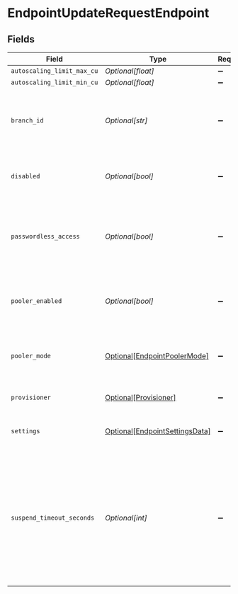 # EndpointUpdateRequestEndpoint


## Fields

| Field                                                                                                                                                                                      | Type                                                                                                                                                                                       | Required                                                                                                                                                                                   | Description                                                                                                                                                                                |
| ------------------------------------------------------------------------------------------------------------------------------------------------------------------------------------------ | ------------------------------------------------------------------------------------------------------------------------------------------------------------------------------------------ | ------------------------------------------------------------------------------------------------------------------------------------------------------------------------------------------ | ------------------------------------------------------------------------------------------------------------------------------------------------------------------------------------------ |
| `autoscaling_limit_max_cu`                                                                                                                                                                 | *Optional[float]*                                                                                                                                                                          | :heavy_minus_sign:                                                                                                                                                                         | N/A                                                                                                                                                                                        |
| `autoscaling_limit_min_cu`                                                                                                                                                                 | *Optional[float]*                                                                                                                                                                          | :heavy_minus_sign:                                                                                                                                                                         | N/A                                                                                                                                                                                        |
| `branch_id`                                                                                                                                                                                | *Optional[str]*                                                                                                                                                                            | :heavy_minus_sign:                                                                                                                                                                         | The destination branch ID. The destination branch must not have an exsiting read-write endpoint.<br/>                                                                                      |
| `disabled`                                                                                                                                                                                 | *Optional[bool]*                                                                                                                                                                           | :heavy_minus_sign:                                                                                                                                                                         | Whether to restrict connections to the compute endpoint<br/>                                                                                                                               |
| `passwordless_access`                                                                                                                                                                      | *Optional[bool]*                                                                                                                                                                           | :heavy_minus_sign:                                                                                                                                                                         | NOT YET IMPLEMENTED. Whether to permit passwordless access to the compute endpoint.<br/>                                                                                                   |
| `pooler_enabled`                                                                                                                                                                           | *Optional[bool]*                                                                                                                                                                           | :heavy_minus_sign:                                                                                                                                                                         | Whether to enable connection pooling for the compute endpoint<br/>                                                                                                                         |
| `pooler_mode`                                                                                                                                                                              | [Optional[EndpointPoolerMode]](../../models/shared/endpointpoolermode.md)                                                                                                                  | :heavy_minus_sign:                                                                                                                                                                         | The connection pooler mode. Neon supports PgBouncer in `transaction` mode only.<br/>                                                                                                       |
| `provisioner`                                                                                                                                                                              | [Optional[Provisioner]](../../models/shared/provisioner.md)                                                                                                                                | :heavy_minus_sign:                                                                                                                                                                         | The Neon compute provisioner.<br/>                                                                                                                                                         |
| `settings`                                                                                                                                                                                 | [Optional[EndpointSettingsData]](../../models/shared/endpointsettingsdata.md)                                                                                                              | :heavy_minus_sign:                                                                                                                                                                         | A collection of settings for a compute endpoint                                                                                                                                            |
| `suspend_timeout_seconds`                                                                                                                                                                  | *Optional[int]*                                                                                                                                                                            | :heavy_minus_sign:                                                                                                                                                                         | Duration of inactivity in seconds after which endpoint will be<br/>automatically suspended. Value `0` means use global default,<br/>`-1` means never suspend. Maximum value is 1 week in seconds.<br/> |